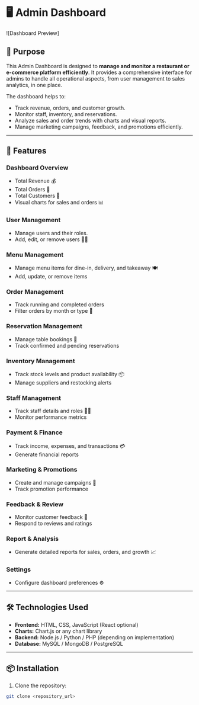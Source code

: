 # 🖥️ Admin Dashboard

![Dashboard Preview]

## 🔹 Purpose
This Admin Dashboard is designed to **manage and monitor a restaurant or e-commerce platform efficiently**. It provides a comprehensive interface for admins to handle all operational aspects, from user management to sales analytics, in one place.  

The dashboard helps to:
- Track revenue, orders, and customer growth.
- Monitor staff, inventory, and reservations.
- Analyze sales and order trends with charts and visual reports.
- Manage marketing campaigns, feedback, and promotions efficiently.

---
## 🚀 Features

### **Dashboard Overview**
- Total Revenue 💰
- Total Orders 🛒
- Total Customers 👥
- Visual charts for sales and orders 📊

### **User Management**
- Manage users and their roles.
- Add, edit, or remove users 🧑‍💼

### **Menu Management**
- Manage menu items for dine-in, delivery, and takeaway 🍽️
- Add, update, or remove items

### **Order Management**
- Track running and completed orders
- Filter orders by month or type 🚚

### **Reservation Management**
- Manage table bookings 📅
- Track confirmed and pending reservations

### **Inventory Management**
- Track stock levels and product availability 📦
- Manage suppliers and restocking alerts

### **Staff Management**
- Track staff details and roles 🧑‍🍳
- Monitor performance metrics

### **Payment & Finance**
- Track income, expenses, and transactions 💳
- Generate financial reports

### **Marketing & Promotions**
- Create and manage campaigns 🎯
- Track promotion performance

### **Feedback & Review**
- Monitor customer feedback 📝
- Respond to reviews and ratings

### **Report & Analysis**
- Generate detailed reports for sales, orders, and growth 📈

### **Settings**
- Configure dashboard preferences ⚙️

---

## 🛠️ Technologies Used
- **Frontend:** HTML, CSS, JavaScript (React optional)
- **Charts:** Chart.js or any chart library
- **Backend:** Node.js / Python / PHP (depending on implementation)
- **Database:** MySQL / MongoDB / PostgreSQL

---

## 📦 Installation
1. Clone the repository:  
```bash
git clone <repository_url>
